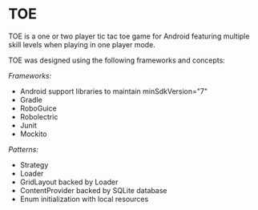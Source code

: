 TOE
=================

TOE is a one or two player tic tac toe game for Android
featuring multiple skill levels when playing in one player mode.

TOE was designed using the following frameworks and concepts:

*Frameworks:*

* Android support libraries to maintain minSdkVersion="7"
* Gradle
* RoboGuice
* Robolectric
* Junit
* Mockito

*Patterns:*

* Strategy
* Loader
* GridLayout backed by Loader
* ContentProvider backed by SQLite database
* Enum initialization with local resources


